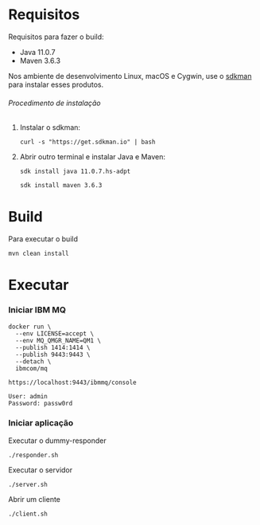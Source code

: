 
# Requisitos

Requisitos para fazer o build:

- Java 11.0.7
- Maven 3.6.3

Nos ambiente de desenvolvimento Linux, macOS e Cygwin, use o [sdkman](https://sdkman.io/) para instalar esses produtos.

###### Procedimento de instalação

1. Instalar o sdkman:

    `curl -s "https://get.sdkman.io" | bash`

2. Abrir outro terminal e instalar Java e Maven:
    
    `sdk install java 11.0.7.hs-adpt`
    
    `sdk install maven 3.6.3`


# Build

Para executar o build

    mvn clean install


# Executar

### Iniciar IBM MQ

    docker run \
      --env LICENSE=accept \
      --env MQ_QMGR_NAME=QM1 \
      --publish 1414:1414 \
      --publish 9443:9443 \
      --detach \
      ibmcom/mq

    https://localhost:9443/ibmmq/console

    User: admin
    Password: passw0rd

### Iniciar aplicação

Executar o dummy-responder

    ./responder.sh

Executar o servidor

    ./server.sh

Abrir um cliente

    ./client.sh
